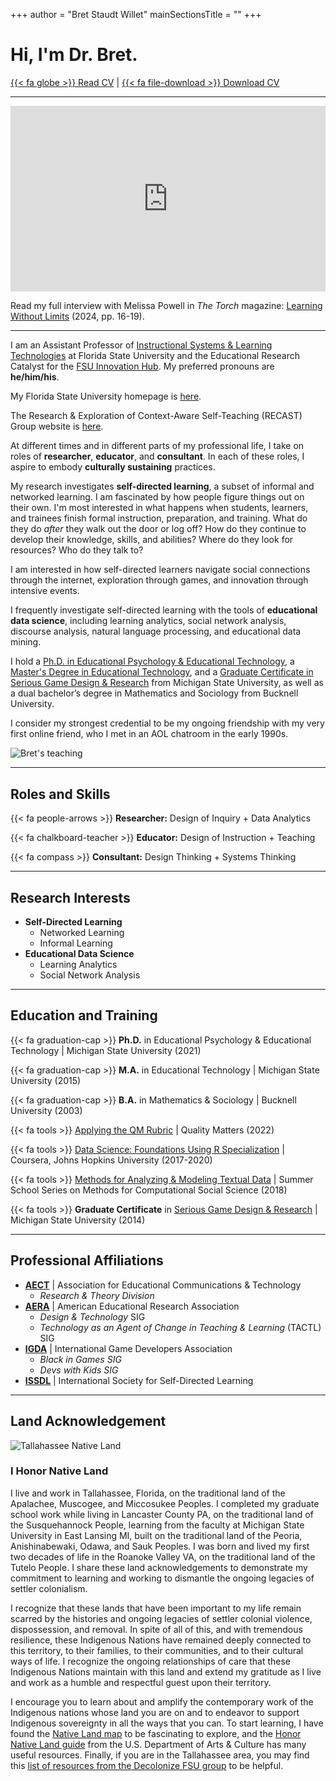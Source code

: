 +++
author = "Bret Staudt Willet"
mainSectionsTitle = ""
+++

# Hi, I'm Dr. Bret.

[{{< fa globe >}} Read CV](cv/) | 
[{{< fa file-download >}} Download CV](https://www.fsu.edu/cvdb/KSTAUDTWILLET.rtf?0=)

---

<div style="width: 100%;">
<div style="position: relative; width: 100%; overflow: hidden; padding-top: 56.25%;">
<p><iframe style="position: absolute; top: 0; left: 0; right: 0; width: 100%; height: 100%; border: none;" src="https://www.youtube.com/embed/f-tvNCCMEjU?si=cOoV1mQ2UAj_DB5A" width="560" height="315" allowfullscreen="allowfullscreen" allow="accelerometer; autoplay; clipboard-write; encrypted-media; gyroscope; picture-in-picture"></iframe></p>
</div>
</div>



Read my full interview with Melissa Powell in *The Torch* magazine: [Learning Without Limits](https://issuu.com/fsu_education/docs/thetorchspring24_finaldigital) (2024, pp. 16-19).

---

I am an Assistant Professor of [Instructional Systems & Learning Technologies](https://cehhs.fsu.edu/islt) at Florida State University and the Educational Research Catalyst for the [FSU Innovation Hub](https://www.innovation.fsu.edu/). My preferred pronouns are **he/him/his**.

My Florida State University homepage is [here](https://cehhs.fsu.edu/faculty-and-staff/dr-bret-staudt-willet).

The Research & Exploration of Context-Aware Self-Teaching (RECAST) Group website is [here](https://recast.team/).

At different times and in different parts of my professional life, I take on roles of **researcher**, **educator**, and **consultant**. In each of these roles, I aspire to embody **culturally sustaining** practices.

My research investigates **self-directed learning**, a subset of informal and networked learning. I am fascinated by how people figure things out on their own. I'm most interested in what happens when students, learners, and trainees finish formal instruction, preparation, and training. What do they do *after* they walk out the door or log off? How do they continue to develop their knowledge, skills, and abilities? Where do they look for resources? Who do they talk to? 

I am interested in how self-directed learners navigate social connections through the internet, exploration through games, and innovation through intensive events.

I frequently investigate self-directed learning with the tools of **educational data science**, including learning analytics, social network analysis, discourse analysis, natural language processing, and educational data mining.

I hold a [Ph.D. in Educational Psychology & Educational Technology](https://education.msu.edu/cepse/epet/), a [Master's Degree in Educational Technology](https://education.msu.edu/cepse/maet/), and a [Graduate Certificate in Serious Game Design & Research](https://comartsci.msu.edu/academics/academic-departments/media-information/graduate/serious-game-design-ma-certificate) from Michigan State University, as well as a dual bachelor’s degree in Mathematics and Sociology from Bucknell University. 

I consider my strongest credential to be my ongoing friendship with my very first online friend, who I met in an AOL chatroom in the early 1990s.

![Bret's teaching](/images/bretsw-teaching.jpg)

---

## Roles and Skills

{{< fa people-arrows >}} **Researcher:** Design of Inquiry + Data Analytics

{{< fa chalkboard-teacher >}} **Educator:** Design of Instruction + Teaching

{{< fa compass >}} **Consultant:** Design Thinking + Systems Thinking

---

## Research Interests

- **Self-Directed Learning**
  - Networked Learning
  - Informal Learning
- **Educational Data Science**
  - Learning Analytics
  - Social Network Analysis

---

## Education and Training

{{< fa graduation-cap >}} **Ph.D.** in Educational Psychology & Educational Technology | Michigan State University (2021)

{{< fa graduation-cap >}} **M.A.** in Educational Technology | Michigan State University (2015)

{{< fa graduation-cap >}} **B.A.** in Mathematics & Sociology | Bucknell University (2003)

{{< fa tools >}} [Applying the QM Rubric](https://www.qualitymatters.org/professional-development/workshops/higher-ed-appqmr) | Quality Matters (2022)

{{< fa tools >}} [Data Science: Foundations Using R Specialization](https://www.coursera.org/specializations/data-science-foundations-r) | Coursera, Johns Hopkins University (2017-2020)

{{< fa tools >}} [Methods for Analyzing & Modeling Textual Data](http://summerschool.computationalsocialscience.eu/2018/) | Summer School Series on Methods for Computational Social Science (2018)

{{< fa tools >}} **Graduate Certificate** in [Serious Game Design & Research](https://comartsci.msu.edu/academics/academic-departments/media-information/graduate/serious-games-graduate-certificate) | Michigan State University (2014)

---

## Professional Affiliations

- [**AECT**](https://aect.org/) | Association for Educational Communications & Technology
  - *Research & Theory Division*
- [**AERA**](https://www.aera.net/) | American Educational Research Association
  - *Design & Technology* SIG
  - *Technology as an Agent of Change in Teaching & Learning* (TACTL) SIG  
- [**IGDA**](https://igda.org/) | International Game Developers Association
  - *Black in Games SIG*
  - *Devs with Kids SIG*
- [**ISSDL**](https://www.sdlglobal.com/) | International Society for Self-Directed Learning

---

## Land Acknowledgement

![Tallahassee Native Land](/images/land.png)

### I Honor Native Land

I live and work in Tallahassee, Florida, on the traditional land of the Apalachee, Muscogee, and Miccosukee Peoples. I completed my graduate school work while living in Lancaster County PA, on the traditional land of the Susquehannock People, learning from the faculty at Michigan State University in East Lansing MI, built on the traditional land of the Peoria, Anishinabewaki, Odawa, and Sauk Peoples. I was born and lived my first two decades of life in the Roanoke Valley VA, on the traditional land of the Tutelo People. I share these land acknowledgements to demonstrate my commitment to learning and working to dismantle the ongoing legacies of settler colonialism. 

I recognize that these lands that have been important to my life remain scarred by the histories and ongoing legacies of settler colonial violence, dispossession, and removal. In spite of all of this, and with tremendous resilience, these Indigenous Nations have remained deeply connected to this territory, to their families, to their communities, and to their cultural ways of life. I recognize the ongoing relationships of care that these Indigenous Nations maintain with this land and extend my gratitude as I live and work as a humble and respectful guest upon their territory. 

I encourage you to learn about and amplify the contemporary work of the Indigenous nations whose land you are on and to endeavor to support Indigenous sovereignty in all the ways that you can. To start learning, I have found the [Native Land map](https://native-land.ca/) to be fascinating to explore, and the [Honor Native Land guide](https://usdac.us/nativeland) from the U.S. Department of Arts & Culture has many useful resources. Finally, if you are in the Tallahassee area, you may find this [list of resources from the Decolonize FSU group](https://linktr.ee/decolonizefsu) to be helpful.
